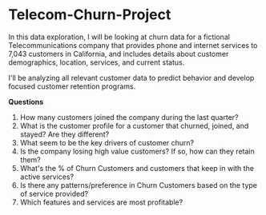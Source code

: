 # Telecom-Churn-Project

In this data exploration, I will be looking at churn data for a fictional Telecommunications company that provides phone and internet services to 7,043 customers in California, and includes details about customer demographics, location, services, and current status.

I'll be analyzing all relevant customer data to predict behavior and develop focused customer retention programs.

**Questions**
1. How many customers joined the company during the last quarter?
2. What is the customer profile for a customer that churned, joined, and stayed? Are they different?
3. What seem to be the key drivers of customer churn?
4. Is the company losing high value customers? If so, how can they retain them?
5. What's the % of Churn Customers and customers that keep in with the active services?
6.  Is there any patterns/preference in Churn Customers based on the type of service provided?
7. Which features and services are most profitable?
